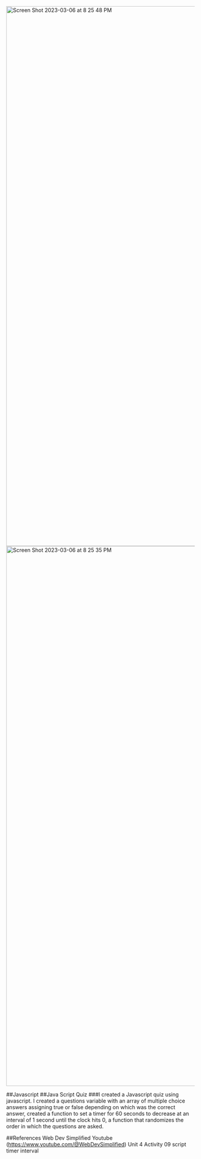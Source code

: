 <img width="1440" alt="Screen Shot 2023-03-06 at 8 25 48 PM" src="https://user-images.githubusercontent.com/123196319/223303575-4e463cb7-fbd1-43ba-bda5-9cf21f599b52.png">

<img width="1440" alt="Screen Shot 2023-03-06 at 8 25 35 PM" src="https://user-images.githubusercontent.com/123196319/223303551-966ec9d2-bbed-4ab4-90aa-265fdf637339.png"> 

##Javascript
##Java Script Quiz
###I created a Javascript quiz using javascript. I created a questions variable with an array of multiple choice answers assigning true or false depending on which was the correct answer, created a function to set a timer for 60 seconds to decrease at an interval of 1 second until the clock hits 0, a function that randomizes the order in which the questions are asked. 

##References
Web Dev Simplified Youtube (https://www.youtube.com/@WebDevSimplified)
Unit 4 Activity 09 script timer interval
